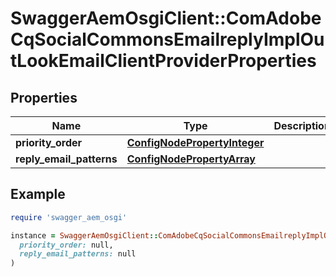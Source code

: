 # SwaggerAemOsgiClient::ComAdobeCqSocialCommonsEmailreplyImplOutLookEmailClientProviderProperties

## Properties

| Name | Type | Description | Notes |
| ---- | ---- | ----------- | ----- |
| **priority_order** | [**ConfigNodePropertyInteger**](ConfigNodePropertyInteger.md) |  | [optional] |
| **reply_email_patterns** | [**ConfigNodePropertyArray**](ConfigNodePropertyArray.md) |  | [optional] |

## Example

```ruby
require 'swagger_aem_osgi'

instance = SwaggerAemOsgiClient::ComAdobeCqSocialCommonsEmailreplyImplOutLookEmailClientProviderProperties.new(
  priority_order: null,
  reply_email_patterns: null
)
```

